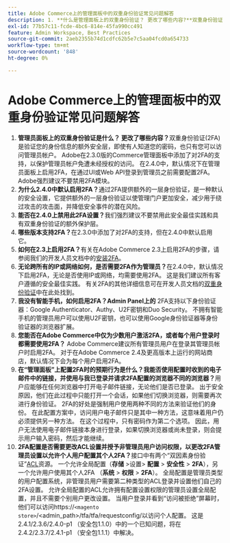 ```yaml
---
title: Adobe Commerce上的管理面板中的双重身份验证常见问题解答
description: 1. **什么是管理面板上的双重身份验证？ 更改了哪些内容?**双重身份验证(2FA)为验证您的身份提供了额外的安全层，即使有人知道您的密码，也只有您可以访问管理员帐户。 Adobe在2.3.0版的Commerce管理面板中添加了对2FA的支持，以保护管理员帐户免遭未经授权的访问。 在2.4.0中，默认情况下在管理员面板上启用2FA，在通过UI或Web API登录到管理员之前需要配置2FA。 Adobe强烈建议不要禁用2FA模块。
exl-id: 77b57c11-fcde-4bc6-814e-45fa990cc491
feature: Admin Workspace, Best Practices
source-git-commit: 2aeb2355b74d1cdfc62b5e7c5aa04fcd0a654733
workflow-type: tm+mt
source-wordcount: '848'
ht-degree: 0%

---
```


# Adobe Commerce上的管理面板中的双重身份验证常见问题解答

1. **管理员面板上的双重身份验证是什么？ 更改了哪些内容？**&#x200B;双重身份验证(2FA)是验证您的身份信息的额外安全层，即使有人知道您的密码，也只有您可以访问管理员帐户。 Adobe在2.3.0版的Commerce管理面板中添加了对2FA的支持，以保护管理员帐户免遭未经授权的访问。 在2.4.0中，默认情况下在管理员面板上启用2FA，在通过UI或Web API登录到管理员之前需要配置2FA。 Adobe强烈建议不要禁用2FA模块。
1. **为什么2.4.0中默认启用2FA？**&#x200B;通过2FA提供额外的一层身份验证，是一种默认的安全设置，它提供额外的一层身份验证以使管理门户更加安全，减少用于绕过攻击的攻击面，并降低安全事件的潜在风险。
1. **能否在2.4.0上禁用此2FA设置？**&#x200B;我们强烈建议不要禁用此安全最佳实践和具有双重身份验证的额外保护层。
1. **哪些版本支持2FA？**&#x200B;在2.3.0中添加了对2FA的支持，但在2.4.0中默认启用它。
1. **如何在2.3上启用2FA？**&#x200B;有关在Adobe Commerce 2.3上启用2FA的步骤，请参阅我们的开发人员文档中的[安装2FA](https://developer.adobe.com/commerce/testing/functional-testing-framework/two-factor-authentication/)。
1. **无论跨所有的IP或网络如何，是否需要2FA作为管理员？**&#x200B;在2.4.0中，默认情况下启用2FA，无论是否使用IP或网络，均需要使用2FA。 这是我们建议所有客户遵循的安全最佳实践。 有关2FA的其他详细信息可在开发人员文档的[双重身份验证](https://developer.adobe.com/commerce/testing/functional-testing-framework/two-factor-authentication/)中在此处找到。
1. **我没有智能手机，如何启用2FA？Admin Panel上的** 2FA支持以下身份验证器：Google Authenticator、Authy、U2F密钥和Duo Security。 不拥有智能手机的管理员用户可以使用U2F密钥，也可以使用Google身份验证器等身份验证器的浏览器扩展。
1. **您能否在Adobe Commerce中仅为少数用户激活2FA，或者每个用户登录时都需要使用2FA？** Adobe Commerce建议所有管理员用户在登录其管理员帐户时启用2FA。 对于在Adobe Commerce 2.4及更高版本上运行的网站商店，默认情况下会为每个用户启用2FA。
1. **在“管理面板”上配置2FA时的预期行为是什么？我能否使用配置时收到的电子邮件中的链接，并使用与我已登录并请求2FA配置的浏览器不同的浏览器？**&#x200B;用户应能够在任何浏览器中打开电子邮件链接，无论他们是否已登录。 出于安全原因，他们在此过程中只能打开一个会话，如果他们切换浏览器，则需要再次进行身份验证。 2FA的好处是强制用户使用两种不同的方法来验证他们的身份。 在此配置方案中，访问用户电子邮件只是其中一种方法，这意味着用户仍必须提供另一种方法。 在这个过程中，只有密码作为第二个选项。 因此，用户无法使用电子邮件链接本身进行登录，如果切换浏览器或尚未登录，则会提示用户输入密码，然后才能继续。
1. **2FA配置是否需要更改ACL设置并授予非管理员用户访问权限，以更改2FA管理员设置以允许个人用户配置其个人2FA？**&#x200B;接口中有两个“双因素身份验证”[ACL](https://developer.adobe.com/commerce/php/tutorials/backend/create-access-control-list-rule/)资源。 一个允许全局配置（**存储** >设置> **配置** > **安全性** > **2FA**），另一个允许用户使用其个人2FA （**系统** > **权限** > **2FA**）。 全局配置是管理员类型的用户配置系统，非管理员用户需要第二种类型的ACL登录并设置他们自己的2FA设置。 允许全局配置的ACL允许拥有配置设置权限的管理员设置全局配置，并且不需要个别用户更改设置。 当用户登录并看到“访问被拒绝”屏幕时，他们可以访问https://``<magento store>``/&lt;admin\_path>/tfa/tfa/requestconfig/以访问个人配置。 这是2.4.1/2.3.6/2.4.0-p1 （安全包1.1.0）中的一个已知问题，将在2.4.2/2.3.7/2.4.1-p1 （安全包1.1.1）中解决。
